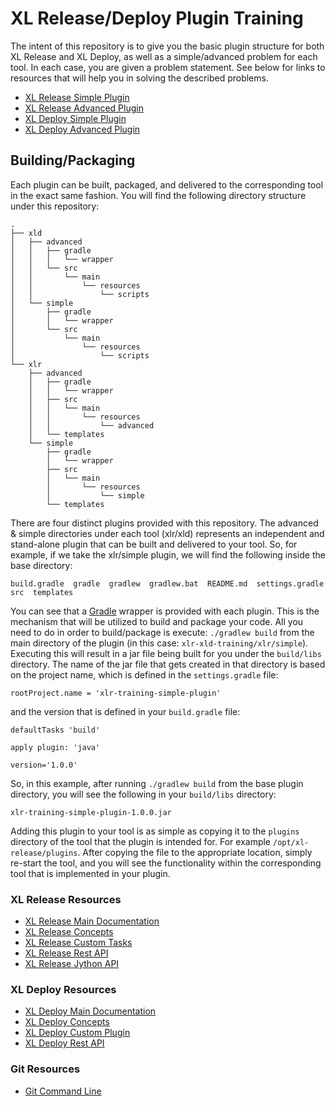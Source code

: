 # XL Release/Deploy Plugin Training
The intent of this repository is to give you the basic plugin structure for both XL Release and XL Deploy, as well as a simple/advanced problem for each tool. In each case, you are given a problem statement. See below for links to resources that will help you in solving the described problems.

- [XL Release Simple Plugin](xlr/simple/)
- [XL Release Advanced Plugin](xlr/advanced/)
- [XL Deploy Simple Plugin](xld/simple/)
- [XL Deploy Advanced Plugin](xld/advanced/)

## Building/Packaging
Each plugin can be built, packaged, and delivered to the corresponding tool in the exact same fashion. You will find the following directory structure under this repository:
```
.
├── xld
│   ├── advanced
│   │   ├── gradle
│   │   │   └── wrapper
│   │   └── src
│   │       └── main
│   │           └── resources
│   │               └── scripts
│   └── simple
│       ├── gradle
│       │   └── wrapper
│       └── src
│           └── main
│               └── resources
│                   └── scripts
└── xlr
    ├── advanced
    │   ├── gradle
    │   │   └── wrapper
    │   ├── src
    │   │   └── main
    │   │       └── resources
    │   │           └── advanced
    │   └── templates
    └── simple
        ├── gradle
        │   └── wrapper
        ├── src
        │   └── main
        │       └── resources
        │           └── simple
        └── templates
```
There are four distinct plugins provided with this repository. The advanced & simple directories under each tool (xlr/xld) represents an independent and stand-alone plugin that can be built and delivered to your tool. So, for example, if we take the xlr/simple plugin, we will find the following inside the base directory:
```
build.gradle  gradle  gradlew  gradlew.bat  README.md  settings.gradle  src  templates
```
You can see that a [Gradle](https://gradle.org/) wrapper is provided with each plugin. This is the mechanism that will be utilized to build and package your code. All you need to do in order to build/package is execute: `./gradlew build` from the main directory of the plugin (in this case: `xlr-xld-training/xlr/simple`). Executing this will result in a jar file being built for you under the `build/libs` directory. The name of the jar file that gets created in that directory is based on the project name, which is defined in the `settings.gradle` file:
```
rootProject.name = 'xlr-training-simple-plugin'
```
and the version that is defined in your `build.gradle` file:
```
defaultTasks 'build'

apply plugin: 'java'

version='1.0.0'
```
So, in this example, after running `./gradlew build` from the base plugin directory, you will see the following in your `build/libs` directory:
```
xlr-training-simple-plugin-1.0.0.jar
```
Adding this plugin to your tool is as simple as copying it to the `plugins` directory of the tool that the plugin is intended for. For example `/opt/xl-release/plugins`. After copying the file to the appropriate location, simply re-start the tool, and you will see the functionality within the corresponding tool that is implemented in your plugin.

### XL Release Resources
- [XL Release Main Documentation](https://docs.xebialabs.com/xl-release/)
- [XL Release Concepts](https://docs.xebialabs.com/xl-release/concept/)
- [XL Release Custom Tasks](https://docs.xebialabs.com/xl-release/how-to/create-custom-task-types.html)
- [XL Release Rest API](https://docs.xebialabs.com/xl-release/latest/rest-api/)
- [XL Release Jython API](https://docs.xebialabs.com/xl-release/latest/jython-api/index.html)

### XL Deploy Resources
- [XL Deploy Main Documentation](https://docs.xebialabs.com/xl-deploy/)
- [XL Deploy Concepts](https://docs.xebialabs.com/xl-deploy/concept/)
- [XL Deploy Custom Plugin](https://docs.xebialabs.com/xl-deploy/how-to/create-an-xl-deploy-plugin.html)
- [XL Deploy Rest API](https://docs.xebialabs.com/xl-deploy/latest/rest-api/)

### Git Resources
- [Git Command Line](https://git-scm.com/book/en/v2/Getting-Started-The-Command-Line)
